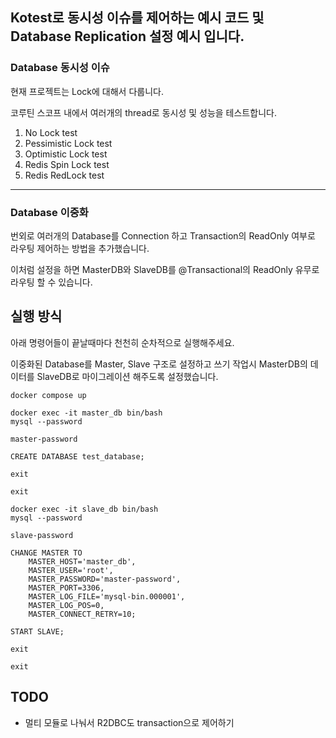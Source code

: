 ## Kotest로 동시성 이슈를 제어하는 예시 코드 및 Database Replication 설정 예시 입니다.

### Database 동시성 이슈

현재 프로젝트는 Lock에 대해서 다룹니다.

코루틴 스코프 내에서 여러개의 thread로 동시성 및 성능을 테스트합니다.

1. No Lock test
2. Pessimistic Lock test
3. Optimistic Lock test
4. Redis Spin Lock test
5. Redis RedLock test
---

### Database 이중화
번외로 여러개의 Database를 Connection 하고 Transaction의 ReadOnly 여부로 라우팅 제어하는 방법을 추가했습니다.

이처럼 설정을 하면 MasterDB와 SlaveDB를 @Transactional의 ReadOnly 유무로 라우팅 할 수 있습니다.

## 실행 방식
아래 명령어들이 끝날때마다 천천히 순차적으로 실행해주세요.

이중화된 Database를 Master, Slave 구조로 설정하고 쓰기 작업시 MasterDB의 데이터를 SlaveDB로 마이그레이션 해주도록 설정했습니다.

```shell
docker compose up
```

```shell
docker exec -it master_db bin/bash
mysql --password
```

```
master-password
```

```mysql
CREATE DATABASE test_database;
```

```
exit
```
```
exit
```

``` shell
docker exec -it slave_db bin/bash
mysql --password
```

```
slave-password
```

```mysql
CHANGE MASTER TO
    MASTER_HOST='master_db',
    MASTER_USER='root',
    MASTER_PASSWORD='master-password',
    MASTER_PORT=3306,
    MASTER_LOG_FILE='mysql-bin.000001',
    MASTER_LOG_POS=0,
    MASTER_CONNECT_RETRY=10;

START SLAVE;
```

```
exit
```
```
exit
```

## TODO
- 멀티 모듈로 나눠서 R2DBC도 transaction으로 제어하기
